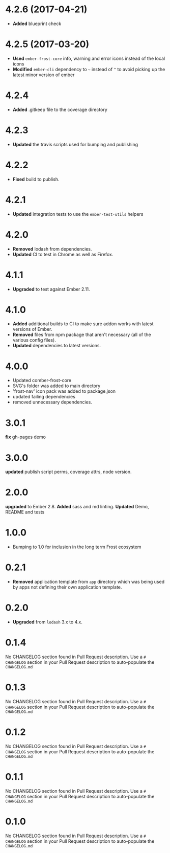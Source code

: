 # 4.2.6 (2017-04-21)
* **Added**  blueprint check


# 4.2.5 (2017-03-20)
* **Used** `ember-frost-core` info, warning and error icons instead of the local icons
* **Modified** `ember-cli` dependency to `~` instead of `^` to avoid picking up the latest minor version of ember


# 4.2.4
* **Added** .gitkeep file to the coverage directory

# 4.2.3
* **Updated** the travis scripts used for bumping and publishing

# 4.2.2

* **Fixed** build to publish.

# 4.2.1
* **Updated** integration tests to use the `ember-test-utils` helpers


# 4.2.0

* **Removed** lodash from dependencies.
* **Updated** CI to test in Chrome as well as Firefox.


# 4.1.1

* **Upgraded** to test against Ember 2.11.


# 4.1.0

* **Added** additional builds to CI to make sure addon works with latest versions of Ember.
* **Removed** files from npm package that aren't necessary (all of the various config files).
* **Updated** dependencies to latest versions.


# 4.0.0
- Updated comber-frost-core
- SVG's folder was added to main directory
- 'frost-nav' icon pack was added to package.json
- updated failing dependencies
- removed unnecessary dependencies.

# 3.0.1
**fix** gh-pages demo



# 3.0.0
**updated** publish script perms, coverage attrs, node version.


# 2.0.0
**upgraded** to Ember 2.8.
**Added** sass and md linting.
**Updated** Demo, README and tests

# 1.0.0

* Bumping to 1.0 for inclusion in the long term Frost ecosystem

# 0.2.1

* **Removed** application template from `app` directory which was being used by apps not defining their own
application template.

# 0.2.0

* **Upgraded** from `lodash` 3.x to 4.x.

# 0.1.4
No CHANGELOG section found in Pull Request description.
Use a `# CHANGELOG` section in your Pull Request description to auto-populate the `CHANGELOG.md`

# 0.1.3
No CHANGELOG section found in Pull Request description.
Use a `# CHANGELOG` section in your Pull Request description to auto-populate the `CHANGELOG.md`

# 0.1.2
No CHANGELOG section found in Pull Request description.
Use a `# CHANGELOG` section in your Pull Request description to auto-populate the `CHANGELOG.md`

# 0.1.1
No CHANGELOG section found in Pull Request description.
Use a `# CHANGELOG` section in your Pull Request description to auto-populate the `CHANGELOG.md`

# 0.1.0
No CHANGELOG section found in Pull Request description.
Use a `# CHANGELOG` section in your Pull Request description to auto-populate the `CHANGELOG.md`
